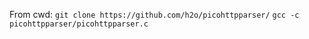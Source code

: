 From cwd:
`git clone https://github.com/h2o/picohttpparser/`
`gcc -c picohttpparser/picohttpparser.c`
